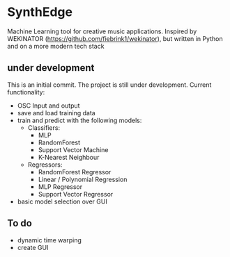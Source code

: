 # SynthEdge
Machine Learning tool for creative music applications. Inspired by WEKINATOR (https://github.com/fiebrink1/wekinator), but written in Python and on a more modern tech stack

## under development
This is an initial commit. The project is still under development. Current functionality:
- OSC Input and output
- save and load training data
- train and predict with the following models:
	- Classifiers:
		- MLP
		- RandomForest
		- Support Vector Machine
		- K-Nearest Neighbour
	- Regressors:
		- RandomForest Regressor
		- Linear / Polynomial Regression
		- MLP Regressor
		- Support Vector Regressor
- basic model selection over GUI
		
## To do
- dynamic time warping
- create GUI
	
